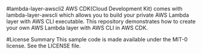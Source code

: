#lambda-layer-awscli2
AWS CDK(Cloud Development Kit) comes with lambda-layer-awscli which allows you to build your private AWS Lambda layer with AWS CLI executable. This repository demonstrates how to create your own AWS Lambda layer with AWS CLI in AWS CDK.


#License Summary
This sample code is made available under the MIT-0 license. See the LICENSE file.
